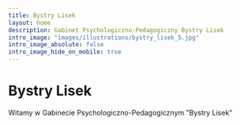 ```yaml
---
title: Bystry Lisek
layout: home
description: Gabinet Psychologiczno-Pedagogiczny Bystry Lisek
intro_image: "images/illustrations/bystry_lisek_5.jpg"
intro_image_absolute: false
intro_image_hide_on_mobile: true
---
```


# Bystry Lisek

Witamy w Gabinecie Psychologiczno-Pedagogicznym "Bystry Lisek"
